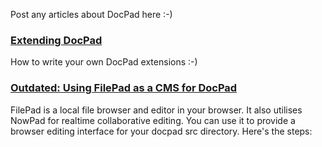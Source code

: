 Post any articles about DocPad here :-)

### [Extending DocPad](https://github.com/balupton/docpad/wiki/Extending)

How to write your own DocPad extensions :-)

### [Outdated: Using FilePad as a CMS for DocPad](https://github.com/balupton/docpad/wiki/Tutorial:-Using-with-FilePad)

FilePad is a local file browser and editor in your browser. It also utilises NowPad for realtime collaborative editing. You can use it to provide a browser editing interface for your docpad src directory. Here's the steps:
